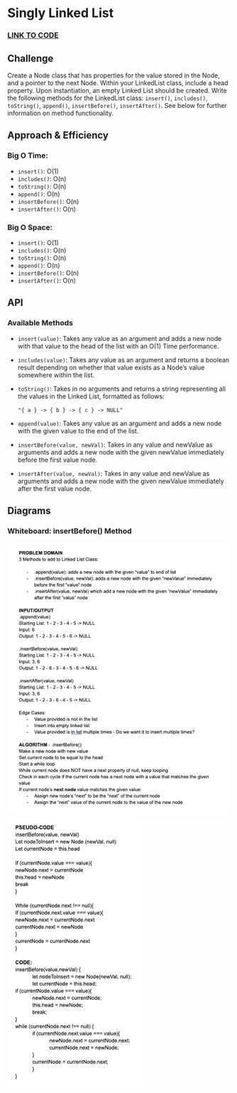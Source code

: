# Singly Linked List

### **[LINK TO CODE](https://github.com/alex-whan/data-structures-and-algorithms/blob/master/javascript/data-structures/linkedList/linked-list.js)**

## Challenge

Create a Node class that has properties for the value stored in the Node, and a pointer to the next Node. Within your LinkedList class, include a head property. Upon instantiation, an empty Linked List should be created. Write the following methods for the LinkedList class: `insert()`, `includes()`, `toString()`, `append()`, `insertBefore()`, `insertAfter()`. See below for further information on method functionality.

## Approach & Efficiency

### Big O Time:

- `insert()`: O(1)
- `includes()`: O(n)
- `toString()`: O(n)
- `append()`: O(n)
- `insertBefore()`: O(n)
- `insertAfter()`: O(n)

### Big O Space:

- `insert()`: O(1)
- `includes()`: O(n)
- `toString()`: O(n)
- `append()`: O(n)
- `insertBefore()`: O(n)
- `insertAfter()`: O(n)

## API

### Available Methods

- `insert(value)`: Takes any value as an argument and adds a new node with that value to the head of the list with an O(1) Time performance.

- `includes(value)`: Takes any value as an argument and returns a boolean result depending on whether that value exists as a Node’s value somewhere within the list.

- `toString()`: Takes in no arguments and returns a string representing all the values in the Linked List, formatted as follows:

      "{ a } -> { b } -> { c } -> NULL"

- `append(value)`: Takes any value as an argument and adds a new node with the given value to the end of the list.

- `insertBefore(value, newVal)`: Takes in any value and newValue as arguments and adds a new node with the given newValue immediately before the first value node.

- `insertAfter(value, newVal)`: Takes in any value and newValue as arguments and adds a new node with the given newValue immediately after the first value node.

## Diagrams

### Whiteboard: insertBefore() Method

![insertBefore Whiteboard 1](./insertBefore1.png)
![insertBefore Whiteboard 2](./insertBefore2.png)
